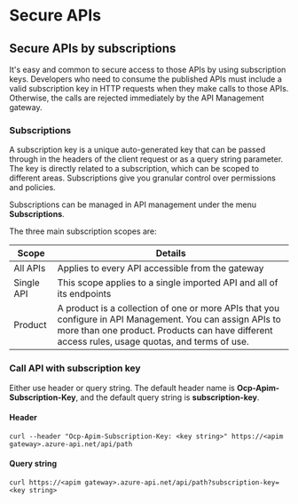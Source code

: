 # Secure APIs

## Secure APIs by subscriptions

It's easy and common to secure access to those APIs by using subscription keys. Developers who need to consume the published APIs must include a valid subscription key in HTTP requests when they make calls to those APIs. Otherwise, the calls are rejected immediately by the API Management gateway.

### Subscriptions

A subscription key is a unique auto-generated key that can be passed through in the headers of the client request or as a query string parameter. The key is directly related to a subscription, which can be scoped to different areas. Subscriptions give you granular control over permissions and policies.

Subscriptions can be managed in API management under the menu **Subscriptions**.

The three main subscription scopes are:

| Scope      | Details                                                                                                                                                                                                     |
| ---------- | ----------------------------------------------------------------------------------------------------------------------------------------------------------------------------------------------------------- |
| All APIs   | Applies to every API accessible from the gateway                                                                                                                                                            |
| Single API | This scope applies to a single imported API and all of its endpoints                                                                                                                                        |
| Product    | A product is a collection of one or more APIs that you configure in API Management. You can assign APIs to more than one product. Products can have different access rules, usage quotas, and terms of use. |

### Call API with subscription key

Either use header or query string. The default header name is **Ocp-Apim-Subscription-Key**, and the default query string is **subscription-key**.

#### Header

```
curl --header "Ocp-Apim-Subscription-Key: <key string>" https://<apim gateway>.azure-api.net/api/path
```

#### Query string

```
curl https://<apim gateway>.azure-api.net/api/path?subscription-key=<key string>
```
